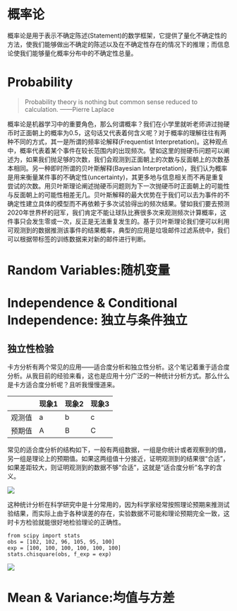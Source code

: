 # 概率论
概率论是用于表示不确定陈述(Statement)的数学框架，它提供了量化不确定性的方法，使我们能够做出不确定的陈述以及在不确定性存在的情况下的推理；而信息论使我们能够量化概率分布中的不确定性总量。

# Probability
>  Probability theory is nothing but common sense reduced to calculation. ——Pierre Laplace

概率论是机器学习中的重要角色，那么何谓概率？我们在小学里就听老师讲过抛硬币时正面朝上的概率为0.5，这句话又代表着何含义呢？对于概率的理解往往有两种不同的方式，其一是所谓的频率论解释(Frequentist Interpretation)。这种观点中，概率代表着某个事件在较长范围内的出现频次。譬如这里的抛硬币问题可以阐述为，如果我们抛足够的次数，我们会观测到正面朝上的次数与反面朝上的次数基本相同。另一种即时所谓的贝叶斯解释(Bayesian Interpretation)，我们认为概率是用来衡量某件事的不确定性(uncertainty)，其更多地与信息相关而不再是重复尝试的次数。用贝叶斯理论阐述抛硬币问题则为下一次抛硬币时正面朝上的可能性与反面朝上的可能性相差无几。贝叶斯解释的最大优势在于我们可以去为事件的不确定性建立具体的模型而不再依赖于多次试验得出的频次结果。譬如我们要去预测2020年世界杯的冠军，我们肯定不能让球队比赛很多次来观测频次计算概率，这件事只会发生零或一次，反正是无法重复发生的。基于贝叶斯理论我们便可以利用可观测到的数据推测该事件的结果概率，典型的应用是垃圾邮件过滤系统中，我们可以根据带标签的训练数据来对新的邮件进行判断。

# Random Variables:随机变量

# Independence & Conditional Independence: 独立与条件独立

## 独立性检验
卡方分析有两个常见的应用——适合度分析和独立性分析。这个笔记着重于适合度分析。从我目前的经验来看，这也是应用十分广泛的一种统计分析方式。那么什么是卡方适合度分析呢？且听我慢慢道来。

|      | 现象1  | 现象2  | 现象3  |
| ---- | ---- | ---- | ---- |
| 观测值  | a    | b    | c    |
| 预期值  | A    | B    | C    |

常见的适合度分析的结构如下，一般有两组数据，一组是你统计或者观察到的值，另一组是理论上的预期值。如果这两组值十分接近，证明观测到的结果很“合适”，如果差距较大，则证明观测到的数据不够“合适”，这就是“适合度分析”名字的含义。

![](http://img.blog.csdn.net/20161007084653850?watermark/2/text/aHR0cDovL2Jsb2cuY3Nkbi5uZXQv/font/5a6L5L2T/fontsize/400/fill/I0JBQkFCMA==/dissolve/70/gravity/Center)

这种统计分析在科学研究中是十分常用的，因为科学家经常按照理论预期来推测试验结果，而实际上由于各种误差的存在，实验数据不可能和理论预期完全一致，这时卡方检验就能很好地检验理论的正确性。

```
from scipy import stats
obs = [102, 102, 96, 105, 95, 100]
exp = [100, 100, 100, 100, 100, 100]
stats.chisquare(obs, f_exp = exp)
```
![](http://img.blog.csdn.net/20161007085433109?watermark/2/text/aHR0cDovL2Jsb2cuY3Nkbi5uZXQv/font/5a6L5L2T/fontsize/400/fill/I0JBQkFCMA==/dissolve/70/gravity/Center)


# Mean & Variance:均值与方差